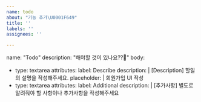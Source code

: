```yaml
---
name: todo
about: "기능 추가\U0001F649"
title: ''
labels: ''
assignees: ''

---
```


name: "Todo"
description: "해야할 것이 있나요??🤔"
body:

  - type: textarea
    attributes:
      label: Describe
      description: |
        [Description] 할일의 설명을 작성해주세요.
      placeholder: |
        회원가입 UI 작성
  - type: textarea
    attributes:
      label: Additional
      description: |
        [추가사항] 별도로 알려줘야 할 사항이나 추가사항을 작성해주세요

